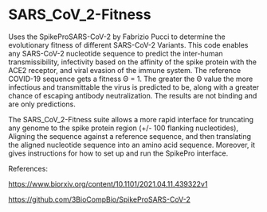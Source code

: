 # SARS_CoV_2-Fitness

Uses the SpikeProSARS-CoV-2 by Fabrizio Pucci to determine the evolutionary fitness of different SARS-CoV-2 Variants. 
This code enables any SARS-CoV-2 nucleotide sequence to predict the inter-human transmissibility, infectivity based on the affinity of the spike protein with the ACE2 receptor, and viral evasion of the immune system. The reference COVID-19 sequence gets a fitness Θ = 1. The greater the Θ value the more infectious and transmittable the virus is predicted to be, along with a greater chance of escaping antibody neutralization. The results are not binding and are only predictions.

The SARS_CoV_2-Fitness suite allows a more rapid interface for truncating any genome to the spike protein region (+/- 100 flanking nucleotides), Aligning the sequence against a reference sequence, and then translating the aligned nucleotide sequence into an amino acid sequence. Moreover, it gives instructions for how to set up and run the SpikePro interface.

References: 

https://www.biorxiv.org/content/10.1101/2021.04.11.439322v1

https://github.com/3BioCompBio/SpikeProSARS-CoV-2
